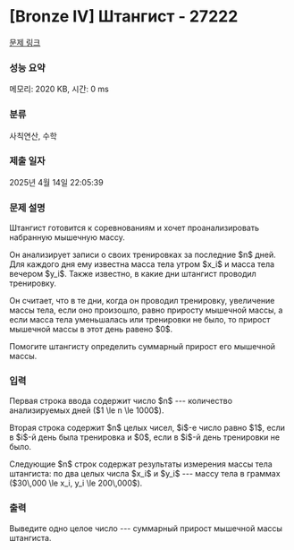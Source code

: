 # [Bronze IV] Штангист - 27222 

[문제 링크](https://www.acmicpc.net/problem/27222) 

### 성능 요약

메모리: 2020 KB, 시간: 0 ms

### 분류

사칙연산, 수학

### 제출 일자

2025년 4월 14일 22:05:39

### 문제 설명

<p>Штангист готовится к соревнованиям и хочет проанализировать набранную мышечную массу.</p>

<p>Он анализирует записи о своих тренировках за последние $n$ дней. Для каждого дня ему известна масса тела утром $x_i$ и масса тела вечером $y_i$. Также известно, в какие дни штангист проводил тренировку.</p>

<p>Он считает, что в те дни, когда он проводил тренировку, увеличение массы тела, если оно произошло, равно приросту мышечной массы, а если масса тела уменьшалась или тренировки не было, то прирост мышечной массы в этот день равено $0$.</p>

<p>Помогите штангисту определить суммарный прирост его мышечной массы.</p>

### 입력 

 <p>Первая строка ввода содержит число $n$ --- количество анализируемых дней ($1 \le n \le 1000$).</p>

<p>Вторая строка содержит $n$ целых чисел, $i$-е число равно $1$, если в $i$-й день была тренировка и $0$, если в $i$-й день тренировки не было.</p>

<p>Следующие $n$ строк содержат результаты измерения массы тела штангиста: по два целых числа $x_i$ и $y_i$ --- массу тела в граммах ($30\,000 \le x_i, y_i \le 200\,000$).</p>

### 출력 

 <p>Выведите одно целое число --- суммарный прирост мышечной массы штангиста.</p>

